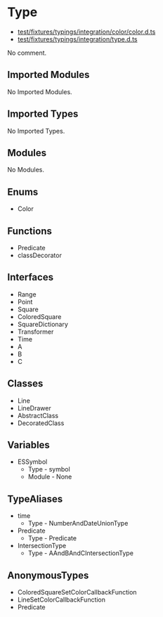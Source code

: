 # Type

* [test/fixtures/typings/integration/color/color.d.ts](/test/fixtures/typings/integration/color/color.d.ts#L1)
* [test/fixtures/typings/integration/type.d.ts](/test/fixtures/typings/integration/type.d.ts#L9)

No comment.

## Imported Modules

No Imported Modules.

## Imported Types

No Imported Types.

## Modules

No Modules.

## Enums

* Color

## Functions

* Predicate
* classDecorator

## Interfaces

* Range
* Point
* Square
* ColoredSquare
* SquareDictionary
* Transformer
* Time
* A
* B
* C

## Classes

* Line
* LineDrawer
* AbstractClass
* DecoratedClass

## Variables

* ESSymbol
  * Type - symbol
  * Module - None

## TypeAliases

* time
  * Type - NumberAndDateUnionType
* Predicate
  * Type - Predicate
* IntersectionType
  * Type - AAndBAndCIntersectionType

## AnonymousTypes

* ColoredSquareSetColorCallbackFunction
* LineSetColorCallbackFunction
* Predicate
